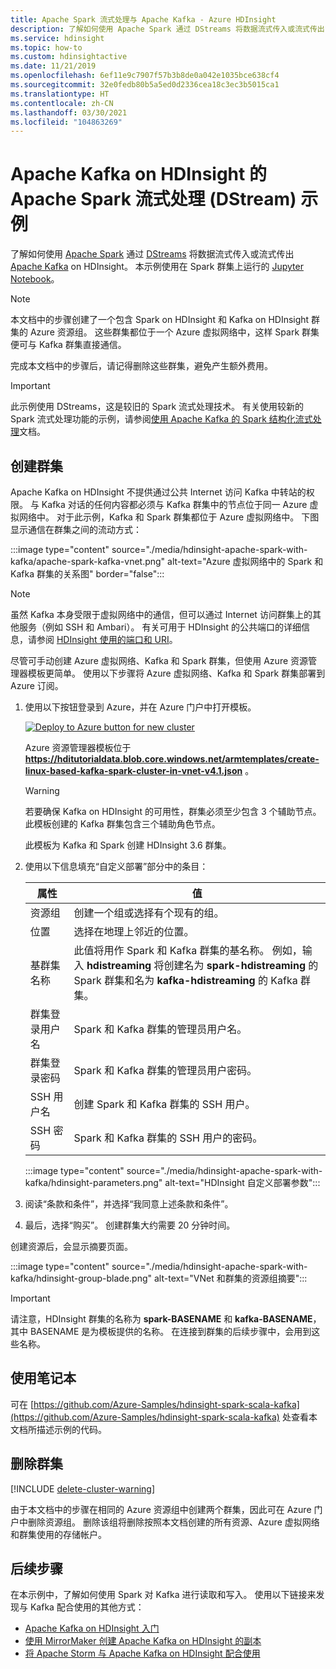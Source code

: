 ```yaml
---
title: Apache Spark 流式处理与 Apache Kafka - Azure HDInsight
description: 了解如何使用 Apache Spark 通过 DStreams 将数据流式传入或流式传出 Apache Kafka。 本示例使用 Jupyter Notebook 从 Spark on HDInsight 流式传输数据。
ms.service: hdinsight
ms.topic: how-to
ms.custom: hdinsightactive
ms.date: 11/21/2019
ms.openlocfilehash: 6ef11e9c7907f57b3b8de0a042e1035bce638cf4
ms.sourcegitcommit: 32e0fedb80b5a5ed0d2336cea18c3ec3b5015ca1
ms.translationtype: HT
ms.contentlocale: zh-CN
ms.lasthandoff: 03/30/2021
ms.locfileid: "104863269"
---
```

# <a name="apache-spark-streaming-dstream-example-with-apache-kafka-on-hdinsight"></a>Apache Kafka on HDInsight 的 Apache Spark 流式处理 (DStream) 示例

了解如何使用 [Apache Spark](https://spark.apache.org/) 通过 [DStreams](https://spark.apache.org/docs/latest/api/java/org/apache/spark/streaming/dstream/DStream.html) 将数据流式传入或流式传出 [Apache Kafka](https://kafka.apache.org/) on HDInsight。 本示例使用在 Spark 群集上运行的 [Jupyter Notebook](https://jupyter.org/)。

> [!NOTE]  
> 本文档中的步骤创建了一个包含 Spark on HDInsight 和 Kafka on HDInsight 群集的 Azure 资源组。 这些群集都位于一个 Azure 虚拟网络中，这样 Spark 群集便可与 Kafka 群集直接通信。
>
> 完成本文档中的步骤后，请记得删除这些群集，避免产生额外费用。

> [!IMPORTANT]  
> 此示例使用 DStreams，这是较旧的 Spark 流式处理技术。 有关使用较新的 Spark 流式处理功能的示例，请参阅[使用 Apache Kafka 的 Spark 结构化流式处理](hdinsight-apache-kafka-spark-structured-streaming.md)文档。

## <a name="create-the-clusters"></a>创建群集

Apache Kafka on HDInsight 不提供通过公共 Internet 访问 Kafka 中转站的权限。 与 Kafka 对话的任何内容都必须与 Kafka 群集中的节点位于同一 Azure 虚拟网络中。 对于此示例，Kafka 和 Spark 群集都位于 Azure 虚拟网络中。 下图显示通信在群集之间的流动方式：

:::image type="content" source="./media/hdinsight-apache-spark-with-kafka/apache-spark-kafka-vnet.png" alt-text="Azure 虚拟网络中的 Spark 和 Kafka 群集的关系图" border="false":::

> [!NOTE]  
> 虽然 Kafka 本身受限于虚拟网络中的通信，但可以通过 Internet 访问群集上的其他服务（例如 SSH 和 Ambari）。 有关可用于 HDInsight 的公共端口的详细信息，请参阅 [HDInsight 使用的端口和 URI](hdinsight-hadoop-port-settings-for-services.md)。

尽管可手动创建 Azure 虚拟网络、Kafka 和 Spark 群集，但使用 Azure 资源管理器模板更简单。 使用以下步骤将 Azure 虚拟网络、Kafka 和 Spark 群集部署到 Azure 订阅。

1. 使用以下按钮登录到 Azure，并在 Azure 门户中打开模板。

   <a href="https://portal.azure.com/#create/Microsoft.Template/uri/https%3A%2F%2Fhditutorialdata.blob.core.windows.net%2Farmtemplates%2Fcreate-linux-based-kafka-spark-cluster-in-vnet-v4.1.json" target="_blank"><img src="./media/hdinsight-apache-spark-with-kafka/hdi-deploy-to-azure1.png" alt="Deploy to Azure button for new cluster"></a>

   Azure 资源管理器模板位于 **https://hditutorialdata.blob.core.windows.net/armtemplates/create-linux-based-kafka-spark-cluster-in-vnet-v4.1.json** 。

   > [!WARNING]
   > 若要确保 Kafka on HDInsight 的可用性，群集必须至少包含 3 个辅助节点。 此模板创建的 Kafka 群集包含三个辅助角色节点。

   此模板为 Kafka 和 Spark 创建 HDInsight 3.6 群集。

1. 使用以下信息填充“自定义部署”部分中的条目：

   |属性 |值 |
   |---|---|
   |资源组|创建一个组或选择有个现有的组。|
   |位置|选择在地理上邻近的位置。|
   |基群集名称|此值将用作 Spark 和 Kafka 群集的基名称。 例如，输入 **hdistreaming** 将创建名为 __spark-hdistreaming__ 的 Spark 群集和名为 **kafka-hdistreaming** 的 Kafka 群集。|
   |群集登录用户名|Spark 和 Kafka 群集的管理员用户名。|
   |群集登录密码|Spark 和 Kafka 群集的管理员用户密码。|
   |SSH 用户名|创建 Spark 和 Kafka 群集的 SSH 用户。|
   |SSH 密码|Spark 和 Kafka 群集的 SSH 用户的密码。|

   :::image type="content" source="./media/hdinsight-apache-spark-with-kafka/hdinsight-parameters.png" alt-text="HDInsight 自定义部署参数":::

1. 阅读“条款和条件”，并选择“我同意上述条款和条件”。

1. 最后，选择“购买”。 创建群集大约需要 20 分钟时间。

创建资源后，会显示摘要页面。

:::image type="content" source="./media/hdinsight-apache-spark-with-kafka/hdinsight-group-blade.png" alt-text="VNet 和群集的资源组摘要":::

> [!IMPORTANT]  
> 请注意，HDInsight 群集的名称为 **spark-BASENAME** 和 **kafka-BASENAME**，其中 BASENAME 是为模板提供的名称。 在连接到群集的后续步骤中，会用到这些名称。

## <a name="use-the-notebooks"></a>使用笔记本

可在 [https://github.com/Azure-Samples/hdinsight-spark-scala-kafka](https://github.com/Azure-Samples/hdinsight-spark-scala-kafka) 处查看本文档所描述示例的代码。

## <a name="delete-the-cluster"></a>删除群集

[!INCLUDE [delete-cluster-warning](../../includes/hdinsight-delete-cluster-warning.md)]

由于本文档中的步骤在相同的 Azure 资源组中创建两个群集，因此可在 Azure 门户中删除资源组。 删除该组将删除按照本文档创建的所有资源、Azure 虚拟网络和群集使用的存储帐户。

## <a name="next-steps"></a>后续步骤

在本示例中，了解如何使用 Spark 对 Kafka 进行读取和写入。 使用以下链接来发现与 Kafka 配合使用的其他方式：

* [Apache Kafka on HDInsight 入门](kafka/apache-kafka-get-started.md)
* [使用 MirrorMaker 创建 Apache Kafka on HDInsight 的副本](kafka/apache-kafka-mirroring.md)
* [将 Apache Storm 与 Apache Kafka on HDInsight 配合使用](hdinsight-apache-storm-with-kafka.md)
